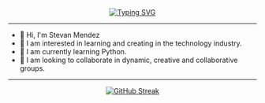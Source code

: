  <div align="center">
<a href="https://git.io/typing-svg"><img src="https://readme-typing-svg.demolab.com?font=Fira+Code&weight=500&size=27&pause=1000&color=006AFE&background=2E4065DE0A3000&center=true&vCenter=true&width=435&lines=¡Bienvenidos a mi GitHub!" alt="Typing SVG" /></a>
 </div>
</center>

<hr>

- 👋 Hi, I'm Stevan Mendez
- 👀 I am interested in learning and creating in the technology industry.
- 🌱 I am currently learning Python.
- 🔎 I am looking to collaborate in dynamic, creative and collaborative groups.

<hr>

<div align="center">
  <a href="https://git.io/streak-stats">
    <img src="http://github-readme-streak-stats.herokuapp.com?user=Stevan-Mendez&theme=transparent&hide_border=true&date_format=j%2Fn%5B%2FY%5D" alt="GitHub Streak">
  </a>
</div>

<!---
Josttin-Mendez-Jala/Josttin-Mendez-Jala is a ✨ special ✨ repository because its `README.md` (this file) appears on your GitHub profile.
You can click the Preview link to take a look at your changes.
--->
